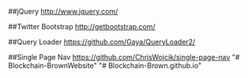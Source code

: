 

##jQuery
http://www.jquery.com/

##Twitter Bootstrap
http://getbootstrap.com/

##Query Loader
https://github.com/Gaya/QueryLoader2/

##Single Page Nav
https://github.com/ChrisWojcik/single-page-nav
"# Blockchain-BrownWebsite" 
"# Blockchain-Brown.github.io" 
